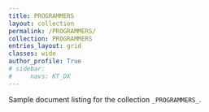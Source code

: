 ```yaml
---
title: PROGRAMMERS
layout: collection
permalink: /PROGRAMMERS/
collection: PROGRAMMERS
entries_layout: grid
classes: wide
author_profile: True
# sidebar: 
#     navs: KT_DX
---
```


Sample document listing for the collection `_PROGRAMMERS_`.
